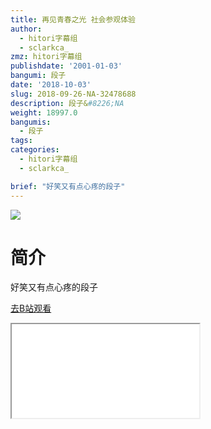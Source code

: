 ```yaml
---
title: 再见青春之光 社会参观体验
author:
  - hitori字幕组
  - sclarkca_
zmz: hitori字幕组
publishdate: '2001-01-03'
bangumi: 段子
date: '2018-10-03'
slug: 2018-09-26-NA-32478688
description: 段子&#8226;NA
weight: 18997.0
bangumis:
  - 段子
tags:
categories:
  - hitori字幕组
  - sclarkca_

brief: "好笑又有点心疼的段子"
---
```

![](https://i.imgur.com/pRoXZ3x.jpg)
# 简介  
好笑又有点心疼的段子  

[去B站观看](https://www.bilibili.com/video/av32478688/)
<div class ="resp-container"><iframe class="testiframe" src="//player.bilibili.com/player.html?aid=32478688"", scrolling="no", allowfullscreen="true" > </iframe></div> 
